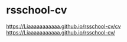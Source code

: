 # rsschool-cv
https://Liaaaaaaaaaaa.github.io/rsschool-cv/cv
https://Liaaaaaaaaaaa.github.io/rsschool-cv/
